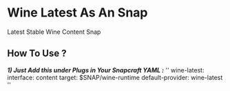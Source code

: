# Wine Latest As An Snap
Latest  Stable Wine Content Snap

## How To Use ?

***1) Just Add this under Plugs in Your Snapcraft YAML :***
    ''
    wine-latest:
    interface: content
    target: $SNAP/wine-runtime
    default-provider: wine-latest
   ''
